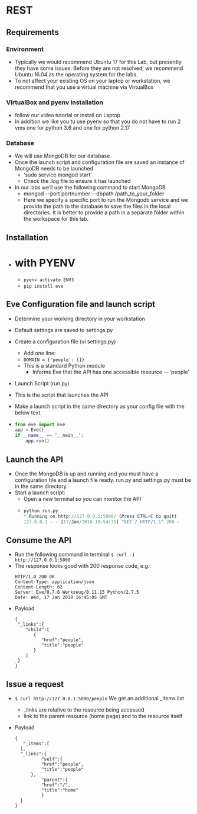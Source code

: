 # REST

## Requirements

### Environment
- Typically we would recommend Ubuntu 17 for this Lab, but presently they have some issues. Before they are not resolved, we recommend Ubuntu 16.04 as the operating system for the labs.
- To not affect your existing OS on your laptop or workstation, we recommend that you use a virtual machine via VirtualBox

### VirtualBox and pyenv Installation
- follow our video tutorial
  or install on Laptop
- In addition we like you tu use pyenv so that you do not have to run 2 vms one for python 3.6 and one for python 2.17

### Database
- We will use MongoDB for our database
- Once the launch script and configuration file are saved an instance of MongoDB needs to be launched
  - ‘sudo service mongod start’
  - Check the .log file to ensure it has launched
- In our labs we’ll use the following command to start MongoDB
  - mongod --port portnumber --dbpath /path_to_your_folder
  - Here we specify a specific port to run the Mongodb service and we provide the path to the database to save the files in the local directories. It is better to provide a path in a separate folder within the workspace for this lab. 

## Installation
- # with PYENV 
  - `pyenv activate ENV3`
  - `pip install eve`

## Eve Configuration file and launch script
- Determine your working directory in your workstation
- Default settings are saved to settings.py
- Create a configuration file (vi settings.py)
  - Add one line:  
  - `DOMAIN = {'people': {}} `
  - This is a standard Python module
    - Informs Eve that the API has one accessible resource -- ‘people’

- Launch Script (run.py)
- This is the script that launches the API
- Make a launch script in the same directory as your config file with the below text.
- ```python
  from eve import Eve
  app = Eve()
  if __name__ == ‘__main__’:
      app.run()
  ```
  
## Launch the API
- Once the MongoDB is up and running and you must have a configuration file and a launch file ready. run.py and settings.py must be in the same directory.
- Start a launch script:
  - Open a new terminal so you can monitor the API
  - ```python
    python run.py
    * Running on http://127.0.0.1:5000/ (Press CTRL+C to quit)
    127.0.0.1 - - [17/Jan/2018 10:54:35] "GET / HTTP/1.1" 200 -
    ```

## Consume the API
- Run the following command in terminal
  `$ curl -i http://127.0.0.1:5000`
- The response looks good with 200 response code, e.g.:
  ```
  HTTP/1.0 200 OK
  Content-Type: application/json
  Content-Length: 62
  Server: Eve/0.7.6 Werkzeug/0.11.15 Python/2.7.5
  Date: Wed, 17 Jan 2018 16:45:05 GMT
  ```
- Payload
  ```
  {
   "_links":{
      "child":[
         {
            "href":"people",
            "title":"people"
         }
      ]
   }
  }
  ```
  
## Issue a request
- `$ curl http://127.0.0.1:5000/people`
We get an additional _items list
  - _links are relative to the resource being accessed
  - link to the parent resource (home page) 
    and to the resource itself
    
- Payload
  ```
  {
  	 "_items":[
   	],
   	"_links":{
      		"self":{
         	"href":"people",
         	"title":"people"
      	},
      		"parent":{
         	"href":"/",
         	"title":"home"
      		}
   	}
  }
  ```






